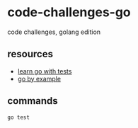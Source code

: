# code-challenges-go

code challenges, golang edition

## resources

- [learn go with tests](https://quii.gitbook.io/learn-go-with-tests/go-fundamentals/hello-world)
- [go by example](https://gobyexample.com/)

## commands

```sh
go test
```
